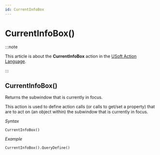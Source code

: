 ```yaml
---
id: CurrentInfoBox
---
```


# CurrentInfoBox()




:::note

This article is about the **CurrentInfoBox** action in the [USoft Action Language](/Task_flow/Action_Language_reference/USoft_Action_Language.md).

:::

## **CurrentInfoBox()**

Returns the subwindow that is currently in focus.

This action is used to define action calls (or calls to get/set a property) that are to act on (an object within) the subwindow that is currently in focus.

*Syntax*

```
CurrentInfoBox()
```

*Example*

```
CurrentInfoBox().QueryDefine()
```

 